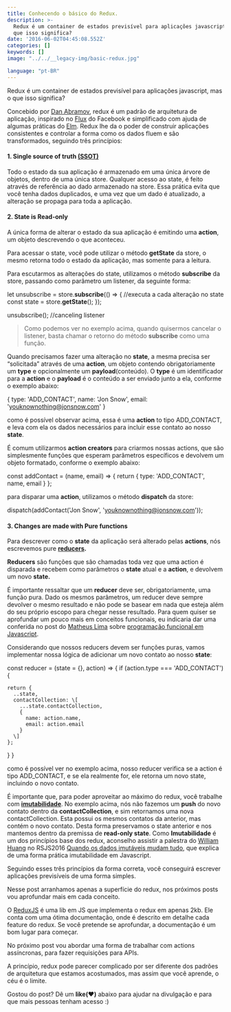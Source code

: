 ```yaml
---
title: Conhecendo o básico do Redux.
description: >-
  Redux é um container de estados previsível para aplicações javascript, mas o
  que isso significa?
date: '2016-06-02T04:45:08.552Z'
categories: []
keywords: []
image: "../../__legacy-img/basic-redux.jpg"

language: "pt-BR"
---
```


Redux é um container de estados previsível para aplicações javascript, mas o que isso significa?

Concebido por [Dan Abramov](https://medium.com/u/a3a8af6addc1), redux é um padrão de arquitetura de aplicação, inspirado no [Flux](http://facebook.github.io/flux/) do Facebook e simplificado com ajuda de algumas práticas do [Elm](https://github.com/evancz/elm-architecture-tutorial/). Redux lhe da o poder de construir aplicações consistentes e controlar a forma como os dados fluem e são transformados, seguindo três princípios:

#### 1\. Single source of truth [(SSOT)](https://en.wikipedia.org/wiki/Single_source_of_truth)

Todo o estado da sua aplicação é armazenado em uma única árvore de objetos, dentro de uma única store. Qualquer acesso ao state, é feito através de referência ao dado armazenado na store. Essa prática evita que você tenha dados duplicados, e uma vez que um dado é atualizado, a alteração se propaga para toda a aplicação.

#### 2\. State is Read-only

A única forma de alterar o estado da sua aplicação é emitindo uma **action**, um objeto descrevendo o que aconteceu.

Para acessar o state, você pode utilizar o método **getState** da store, o mesmo retorna todo o estado da aplicação, mas somente para a leitura.

Para escutarmos as alterações do state, utilizamos o método **subscribe** da store, passando como parâmetro um listener, da seguinte forma:

let unsubscribe = store.**subscribe**(() => {
  //executa a cada alteração no state
  const state = store.**getState**();
});

unsubscribe(); //canceling listener

> Como podemos ver no exemplo acima, quando quisermos cancelar o listener, basta chamar o retorno do método **subscribe** como uma função.

Quando precisamos fazer uma alteração no **state**, a mesma precisa ser “solicitada” através de uma **action**, um objeto contendo obrigatoriamente um **type** e opcionalmente um **payload**(conteúdo).  O **type** é um identificador para a **action** e o **payload** é o conteúdo a ser enviado junto a ela, conforme o exemplo abaixo:

{
  type: 'ADD\_CONTACT',
  name: 'Jon Snow',
  email: 'youknownothing@jonsnow.com'
}

como é possível observar acima, essa é uma **action** to tipo ADD\_CONTACT, e leva com ela os dados necessários para incluir esse contato ao nosso **state**.

É comum utilizarmos **action creators** para criarmos nossas actions, que são simplesmente funções que esperam parâmetros específicos e devolvem um objeto formatado, conforme o exemplo abaixo:

const addContact = (name, email) => {
  return {
    type: 'ADD\_CONTACT',
    name,
    email
  }
};

para disparar uma **action**, utilizamos o método **dispatch** da store:

dispatch(addContact('Jon Snow', 'youknownothing@jonsnow.com'));

#### 3\. Changes are made with Pure functions

Para descrever como o **state** da aplicação será alterado pelas **actions**, nós escrevemos pure [**reducers**](http://redux.js.org/docs/Glossary.html#reducer)**.**

**Reducers** são funções que são chamadas toda vez que uma action é disparada e recebem como parâmetros o **state** atual e a **action**, e devolvem um novo **state.**

É importante ressaltar que um **reducer** deve ser, obrigatoriamente, uma função pura. Dado os mesmos parâmetros, um reducer deve sempre devolver o mesmo resultado e não pode se basear em nada que esteja além do seu próprio escopo para chegar nesse resultado. Para quem quiser se aprofundar um pouco mais em conceitos funcionais, eu indicaria dar uma conferida no post do [Matheus Lima](https://medium.com/u/fb33cb80b669) sobre [programação funcional em Javascript](https://medium.com/@matheusml/entendendo-programa%C3%A7%C3%A3o-funcional-em-javascript-de-uma-vez-c676489be08b#.9l123fghs).

Considerando que nossos reducers devem ser funções puras, vamos implementar nossa lógica de adicionar um novo contato ao nosso **state**:

const reducer = (state = {}, action) => {
  if (action.type === 'ADD\_CONTACT') {

    return {
      ..state,
      contactCollection: \[
        ...state.contactCollection,
        {
          name: action.name,
          email: action.email
        }
      \]
    };
  }
}

como é possível ver no exemplo acima, nosso reducer verifica se a action é tipo ADD\_CONTACT, e se ela realmente for, ele retorna um novo state, incluindo o novo contato.

É importante que, para poder aproveitar ao máximo do redux, você trabalhe com [**imutabilidade**](https://en.wikipedia.org/wiki/Immutable_object). No exemplo acima, nós não fazemos um **push** do novo contato dentro da **contactCollection**, e sim retornamos uma nova contactCollection. Esta possui os mesmos contatos da anterior, mas contém o novo contato. Desta forma preservamos o state anterior e nos mantemos dentro da premissa de **read-only state**. Como **Imutabilidade** é um dos princípios base dos redux, aconselho assistir a palestra do [William Huang](https://medium.com/u/226857fe8d86) no RSJS2016 [Quando os dados imutáveis mudam tudo](https://www.youtube.com/watch?v=8-R9C3yerPo&list=PLg2lQYZDBwORWkiAe6L9Ah-L2JxJ6froI&index=8), que explica de uma forma prática imutabilidade em Javascript.

Seguindo esses três princípios da forma correta, você conseguirá escrever aplicações previsíveis de uma forma simples.

Nesse post arranhamos apenas a superfície do redux, nos próximos posts vou aprofundar mais em cada conceito.

O [ReduxJS](http://redux.js.org/) é uma lib em JS que implementa o redux em apenas 2kb. Ele conta com uma ótima documentação, onde é descrito em detalhe cada feature do redux. Se você pretende se aprofundar, a documentação é um bom lugar para começar.

No próximo post vou abordar uma forma de trabalhar com actions assíncronas, para fazer requisições para APIs.

A princípio, redux pode parecer complicado por ser diferente dos padrões de arquitetura que estamos acostumados, mas assim que você aprende, o céu é o limite.

Gostou do post? Dê um **like(**❤**)** abaixo para ajudar na divulgação e para que mais pessoas tenham acesso :)
